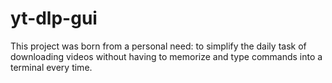 # yt-dlp-gui
This project was born from a personal need: to simplify the daily task of downloading videos without having to memorize and type commands into a terminal every time.

